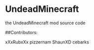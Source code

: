 UndeadMinecraft
===============

the UndeadMinecraft mod source code

##Contributors:

xXxRubxXx
pizzernam
ShaunXD
cebarks
